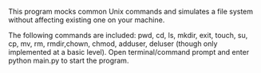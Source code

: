This program mocks common Unix commands and simulates a file system without affecting existing one on your machine.

The following commands are included: pwd, cd, ls, mkdir, exit, touch, su, cp, mv, rm, rmdir,chown, chmod, adduser, deluser (though only implemented at a basic level).
Open terminal/command prompt and enter python main.py to start the program.
